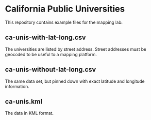 # California Public Universities

This repository contains example files for the mapping lab.

## ca-unis-with-lat-long.csv
The universities are listed by street address. Street addresses must be geocoded to be useful to a mapping platform.

## ca-unis-without-lat-long.csv
The same data set, but pinned down with exact latitude and longitude information.

## ca-unis.kml
The data in KML format.